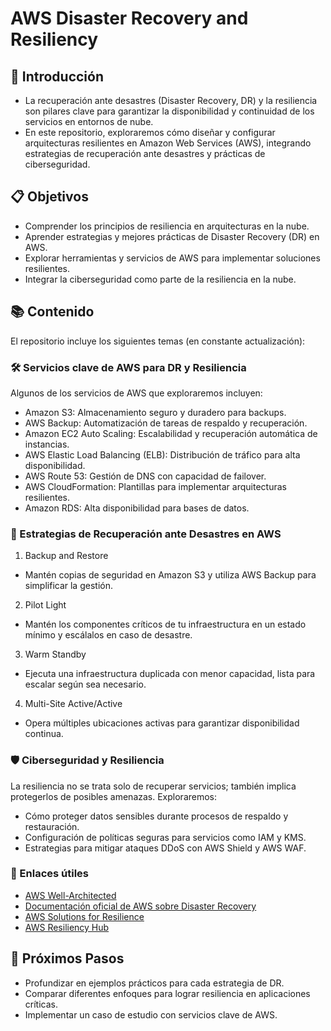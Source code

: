 # AWS Disaster Recovery and Resiliency

## 🌟 Introducción
- La recuperación ante desastres (Disaster Recovery, DR) y la resiliencia son pilares clave para garantizar la disponibilidad y continuidad de los servicios en entornos de nube. 
- En este repositorio, exploraremos cómo diseñar y configurar arquitecturas resilientes en Amazon Web Services (AWS), integrando estrategias de recuperación ante desastres y prácticas de ciberseguridad.

## 📋 Objetivos
- Comprender los principios de resiliencia en arquitecturas en la nube.
- Aprender estrategias y mejores prácticas de Disaster Recovery (DR) en AWS.
- Explorar herramientas y servicios de AWS para implementar soluciones resilientes.
- Integrar la ciberseguridad como parte de la resiliencia en la nube.

## 📚 Contenido
El repositorio incluye los siguientes temas (en constante actualización):

### 🛠️ Servicios clave de AWS para DR y Resiliencia
Algunos de los servicios de AWS que exploraremos incluyen:
- Amazon S3: Almacenamiento seguro y duradero para backups.
- AWS Backup: Automatización de tareas de respaldo y recuperación.
- Amazon EC2 Auto Scaling: Escalabilidad y recuperación automática de instancias.
- AWS Elastic Load Balancing (ELB): Distribución de tráfico para alta disponibilidad.
- AWS Route 53: Gestión de DNS con capacidad de failover.
- AWS CloudFormation: Plantillas para implementar arquitecturas resilientes.
- Amazon RDS: Alta disponibilidad para bases de datos.

### 🚀 Estrategias de Recuperación ante Desastres en AWS
1. Backup and Restore
- Mantén copias de seguridad en Amazon S3 y utiliza AWS Backup para simplificar la gestión.
2. Pilot Light
- Mantén los componentes críticos de tu infraestructura en un estado mínimo y escálalos en caso de desastre.
3. Warm Standby
- Ejecuta una infraestructura duplicada con menor capacidad, lista para escalar según sea necesario.
4. Multi-Site Active/Active
- Opera múltiples ubicaciones activas para garantizar disponibilidad continua.

### 🛡️ Ciberseguridad y Resiliencia
La resiliencia no se trata solo de recuperar servicios; también implica protegerlos de posibles amenazas. Exploraremos:
- Cómo proteger datos sensibles durante procesos de respaldo y restauración.
- Configuración de políticas seguras para servicios como IAM y KMS.
- Estrategias para mitigar ataques DDoS con AWS Shield y AWS WAF.

### 🔗 Enlaces útiles
- [AWS Well-Architected](https://aws.amazon.com/es/architecture/well-architected/)
- [Documentación oficial de AWS sobre Disaster Recovery](https://docs.aws.amazon.com/whitepapers/latest/disaster-recovery-workloads-on-aws/disaster-recovery-workloads-on-aws.html)
- [AWS Solutions for Resilience](https://aws.amazon.com/es/solutions/resilience/)
- [AWS Resiliency Hub](https://aws.amazon.com/es/resilience-hub/)

## 🚧 Próximos Pasos
- Profundizar en ejemplos prácticos para cada estrategia de DR.
- Comparar diferentes enfoques para lograr resiliencia en aplicaciones críticas.
- Implementar un caso de estudio con servicios clave de AWS.